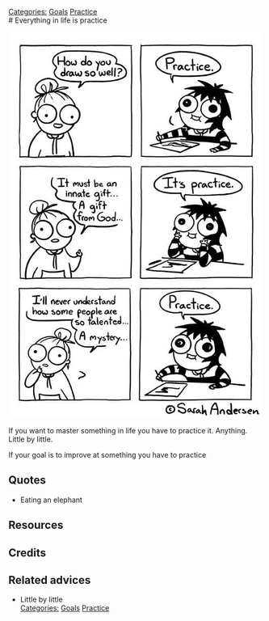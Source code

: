 [Categories:](../Categories/index.md) [Goals](../Categories/Goals.md) [Practice](../Categories/Practice.md)<br># Everything in life is practice

![Practice by Sarah Andersen](./assets/sarah_andersen_practice.jpg)

If you want to master something in life you have to practice it. Anything. Little by little.

If your goal is to improve at something you have to practice

## Quotes

- Eating an elephant

## Resources

## Credits

## Related advices

- Little by little
<br>[Categories:](../Categories/index.md) [Goals](../Categories/Goals.md) [Practice](../Categories/Practice.md)
